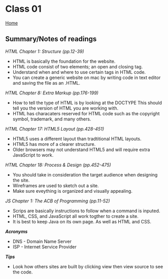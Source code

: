 
# Class 01

[Home](https://markjackson28.github.io/reading-notes/)

## Summary/Notes of readings 

*HTML Chapter 1: Structure (pp.12-39)*

- HTML is basically the foundation for the website.
- HTML code consist of two elements; an open and closing tag.
- Understand when and where to use certain tags in HTML code.
- You can create a generic website on mac by writing code in text editor and saving the file as an .HTML.


*HTML Chapter 8: Extra Markup (pp.176-199)*

- How to tell the type of HTML is by looking at the DOCTYPE This should tell you the version of HTML you are working with.
- HTML has characaters reserved for HTML code such as the copyright symbol, trademark, and many others.

*HTML Chapter 17: HTML5 Layout (pp.428-451)*

- HTML5 uses a different layout than tradtitional HTML layouts.
- HTML5 has more of a clearer structure.
- Older browsers may not understand HTML5 and will require extra JavaScript to work. 

*HTML Chapter 18: Process & Design (pp.452-475)*

- You should take in consideration the target audience when designing the site.
- Wireframes are used to sketch out a site.
- Make sure eveything is organized and visually appealing.

*JS Chapter 1: The ACB of Programming (pp.11-52)*

- Scrips are basically instructions to follow when a command is inputed.
- HTML, CSS, and JavaScript all work togther to create a site.
- It is best to keep Java on its own page. As well as HTML and CSS.

***Acronyms***

- DNS - Domain Name Server
- ISP - Internet Service Provider

***Tips***

- Look how others sites are built by clicking view then view source to see the code.
